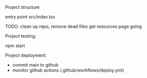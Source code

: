 Project structure

entry point
src/index.tsx

TODO:
clean up repo, remove dead files
get resources page going

Project testing:

npm start

Project deployment:

-   commit main to github
-   monitor github actions (.github/workflows/deploy.yml)
